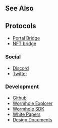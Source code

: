 See Also
--------

## Protocols 

* [Portal Bridge ](https://www.portalbridge.com/#/transfer)
* [NFT bridge](https://www.portalbridge.com/#/nft)


### Social
<!-- TODO: Telegram? -->
* [Discord](https://discord.gg/hJfuptmg6b) <!-- TODO: Discord link actually work? get a better one like discord.gg/wormhole -->
* [Twitter](https://twitter.com/wormholecrypto)

### Development 

* [Github](https://github.com/wormhole-foundation/wormhole)
* [Wormhole Explorer](https://wormholenetwork.com/explorer)
* [Wormhole SDK](https://www.npmjs.com/package/@certusone/wormhole-sdk)
* [White Papers](https://github.com/wormhole-foundation/wormhole/tree/main/whitepapers)
* [Design Documents](https://github.com/wormhole-foundation/wormhole/tree/main/docs)
